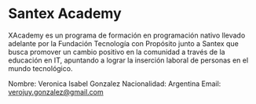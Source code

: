 # Santex Academy


XAcademy es un programa de formación en programación nativo llevado adelante por la Fundación Tecnología con Propósito junto a Santex que busca promover un cambio positivo en la comunidad a través de la educación en IT, apuntando a lograr la inserción laboral de personas en el mundo tecnológico. 

Nombre: Veronica Isabel Gonzalez
Nacionalidad: Argentina
Email: verojuy.gonzalez@gmail.com
